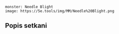 ```statblock
monster: Needle Blight
image: https://5e.tools/img/MM/Needle%20Blight.png
```
## Popis setkani

